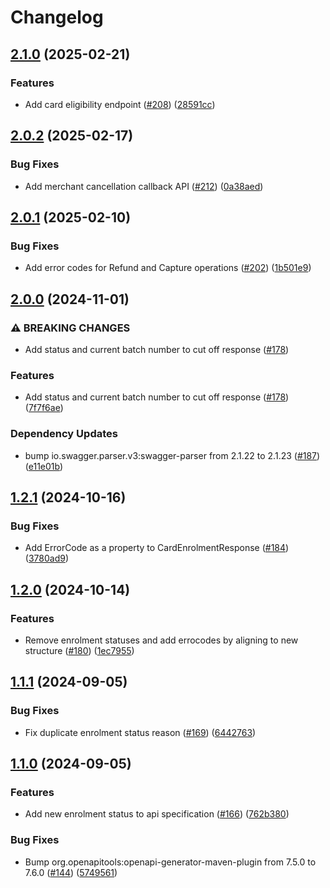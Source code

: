 # Changelog

## [2.1.0](https://github.com/BankAxept/bankaxept-epayment-development-kit/compare/v2.0.2...v2.1.0) (2025-02-21)


### Features

* Add card eligibility endpoint ([#208](https://github.com/BankAxept/bankaxept-epayment-development-kit/issues/208)) ([28591cc](https://github.com/BankAxept/bankaxept-epayment-development-kit/commit/28591cc15e40ed966a40b716023da6bc43d60d0d))

## [2.0.2](https://github.com/BankAxept/bankaxept-epayment-development-kit/compare/v2.0.1...v2.0.2) (2025-02-17)


### Bug Fixes

* Add merchant cancellation callback API ([#212](https://github.com/BankAxept/bankaxept-epayment-development-kit/issues/212)) ([0a38aed](https://github.com/BankAxept/bankaxept-epayment-development-kit/commit/0a38aeda97c6bdef4f9a2ef544127ad216fc2471))

## [2.0.1](https://github.com/BankAxept/bankaxept-epayment-development-kit/compare/v2.0.0...v2.0.1) (2025-02-10)


### Bug Fixes

* Add error codes for Refund and Capture operations ([#202](https://github.com/BankAxept/bankaxept-epayment-development-kit/issues/202)) ([1b501e9](https://github.com/BankAxept/bankaxept-epayment-development-kit/commit/1b501e986704c10b023c8d5c709657c6900944d8))

## [2.0.0](https://github.com/BankAxept/bankaxept-epayment-development-kit/compare/v1.2.1...v2.0.0) (2024-11-01)


### ⚠ BREAKING CHANGES

* Add status and current batch number to cut off response ([#178](https://github.com/BankAxept/bankaxept-epayment-development-kit/issues/178))

### Features

* Add status and current batch number to cut off response ([#178](https://github.com/BankAxept/bankaxept-epayment-development-kit/issues/178)) ([7f7f6ae](https://github.com/BankAxept/bankaxept-epayment-development-kit/commit/7f7f6aed011c595d29c0553b7efe9763f2c93fcc))


### Dependency Updates

* bump io.swagger.parser.v3:swagger-parser from 2.1.22 to 2.1.23 ([#187](https://github.com/BankAxept/bankaxept-epayment-development-kit/issues/187)) ([e11e01b](https://github.com/BankAxept/bankaxept-epayment-development-kit/commit/e11e01bfe5cba4fca8e8cbd3c339bf241e892484))

## [1.2.1](https://github.com/BankAxept/bankaxept-epayment-development-kit/compare/v1.2.0...v1.2.1) (2024-10-16)


### Bug Fixes

* Add ErrorCode as a property to CardEnrolmentResponse ([#184](https://github.com/BankAxept/bankaxept-epayment-development-kit/issues/184)) ([3780ad9](https://github.com/BankAxept/bankaxept-epayment-development-kit/commit/3780ad975eab24632a25da9374074a2ee8b3f00b))

## [1.2.0](https://github.com/BankAxept/bankaxept-epayment-development-kit/compare/v1.1.1...v1.2.0) (2024-10-14)


### Features

* Remove enrolment statuses and add errocodes by aligning to new structure ([#180](https://github.com/BankAxept/bankaxept-epayment-development-kit/issues/180)) ([1ec7955](https://github.com/BankAxept/bankaxept-epayment-development-kit/commit/1ec7955a9ba2578cece0cbb66609c63e88ca17a5))

## [1.1.1](https://github.com/BankAxept/bankaxept-epayment-development-kit/compare/v1.1.0...v1.1.1) (2024-09-05)


### Bug Fixes

* Fix duplicate enrolment status reason ([#169](https://github.com/BankAxept/bankaxept-epayment-development-kit/issues/169)) ([6442763](https://github.com/BankAxept/bankaxept-epayment-development-kit/commit/6442763f478b5f53411b3c8ece43f604917ac881))

## [1.1.0](https://github.com/BankAxept/bankaxept-epayment-development-kit/compare/1.0.3...v1.1.0) (2024-09-05)


### Features

* Add new enrolment status to api specification ([#166](https://github.com/BankAxept/bankaxept-epayment-development-kit/issues/166)) ([762b380](https://github.com/BankAxept/bankaxept-epayment-development-kit/commit/762b380eed03fb9f08665cf554d7c94c98e464ef))


### Bug Fixes

* Bump org.openapitools:openapi-generator-maven-plugin from 7.5.0 to 7.6.0 ([#144](https://github.com/BankAxept/bankaxept-epayment-development-kit/issues/144)) ([5749561](https://github.com/BankAxept/bankaxept-epayment-development-kit/commit/5749561064bf6694904958c8c304dc7be0daace6))
